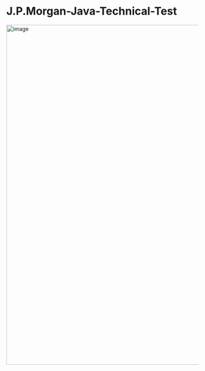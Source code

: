 # J.P.Morgan-Java-Technical-Test

<img width="893" alt="image" src="https://github.com/user-attachments/assets/255fb507-c084-494e-b32b-dd3f637b5544">

